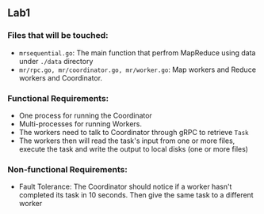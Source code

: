 ## Lab1

### Files that will be touched:
* `mrsequential.go`: The main function that perfrom MapReduce using data under `./data` directory
* `mr/rpc.go, mr/coordinator.go, mr/worker.go`: Map workers and Reduce workers and Coordinator.

### Functional Requirements:
* One process for running the Coordinator
* Multi-processes for running Workers.
* The workers need to talk to Coordinator through gRPC to retrieve `Task`
* The workers then will read the task's input from one or more files, execute the task and write the output to local disks (one or more files)

### Non-functional Requirements:
* Fault Tolerance: The Coordinator should notice if a worker hasn't completed its task in 10 seconds. Then give the same task to a different worker
